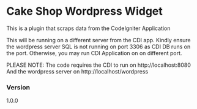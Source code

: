 # Cake Shop Wordpress Widget

This is a plugin that scraps data from the CodeIgniter Application

This will be running on a different server from the CDI app. Kindly ensure the wordpress server SQL is not running on port 3306 as CDI DB runs on the port. Otherwise, you may run CDI Application on on different port.

PLEASE NOTE:
   The code requires the CDI to run on http://localhost:8080
   And the wordpress server on http://localhost/wordpress

### Version
1.0.0
